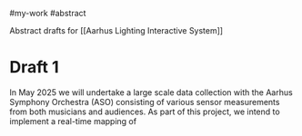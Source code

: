 #my-work #abstract 

Abstract drafts for [[Aarhus Lighting Interactive System]]
# Draft 1

In May 2025 we will undertake a large scale data collection with the Aarhus Symphony Orchestra (ASO) consisting of various sensor measurements from both musicians and audiences. As part of this project, we intend to implement a real-time mapping of 